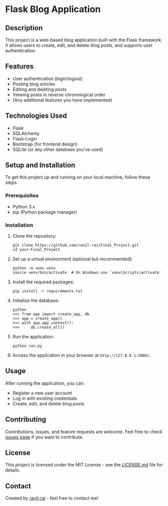 # Flask Blog Application

## Description
This project is a web-based blog application built with the Flask framework. It allows users to create, edit, and delete blog posts, and supports user authentication.

## Features
- User authentication (login/logout)
- Posting blog articles
- Editing and deleting posts
- Viewing posts in reverse chronological order
- (Any additional features you have implemented)

## Technologies Used
- Flask
- SQLAlchemy
- Flask-Login
- Bootstrap (for frontend design)
- SQLite (or any other database you've used)

## Setup and Installation
To get this project up and running on your local machine, follow these steps.

### Prerequisites
- Python 3.x
- pip (Python package manager)

### Installation
1. Clone the repository:
   ```
   git clone https://github.com/ranil-rai/Final_Project.git
   cd your-Final_Project
   ```

2. Set up a virtual environment (optional but recommended):
   ```
   python -m venv venv
   source venv/bin/activate  # On Windows use `venv\Scripts\activate`
   ```

3. Install the required packages:
   ```
   pip install -r requirements.txt
   ```

4. Initialize the database:
   ```
   python
   >>> from app import create_app, db
   >>> app = create_app()
   >>> with app.app_context():
   >>>     db.create_all()
   ```

5. Run the application:
   ```
   python run.py
   ```

6. Access the application in your browser at `http://127.0.0.1:5000/`.

## Usage
After running the application, you can:
- Register a new user account
- Log in with existing credentials
- Create, edit, and delete blog posts

## Contributing
Contributions, issues, and feature requests are welcome. Feel free to check [issues page](link-to-your-issues-page) if you want to contribute.

## License
This project is licensed under the MIT License - see the [LICENSE.md](LICENSE.md) file for details.

## Contact
Created by [ranil-rai](ranilrai22@gmail.com) - feel free to contact me!
```

